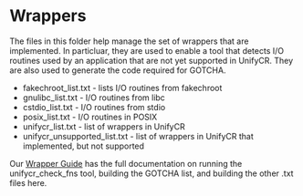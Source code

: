 # Wrappers

The files in this folder help manage the set of wrappers that are implemented.
In particluar, they are used to enable a tool that
detects I/O routines used by an application that are not yet supported in UnifyCR.
They are also used to generate the code required for GOTCHA.

- fakechroot_list.txt - lists I/O routines from fakechroot
- gnulibc_list.txt - I/O routines from libc
- cstdio_list.txt - I/O routines from stdio
- posix_list.txt - I/O routines in POSIX
- unifycr_list.txt - list of wrappers in UnifyCR
- unifycr_unsupported_list.txt - list of wrappers in UnifyCR that implemented, but not supported

Our [Wrapper Guide](https://unifycr.readthedocs.io/en/dev/wrappers.html)
has the full documentation on running the unifycr_check_fns tool, building the
GOTCHA list, and building the other .txt files here.
